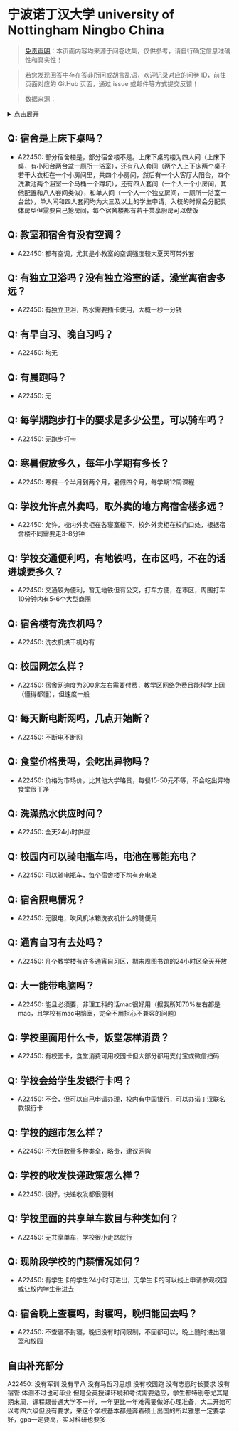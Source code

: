 # 宁波诺丁汉大学 university of Nottingham Ningbo China

> [免责声明](https://colleges.chat/#_3)：本页面内容均来源于问卷收集，仅供参考，请自行确定信息准确性和真实性！

> 若您发现回答中存在答非所问或胡言乱语，欢迎记录对应的问卷 ID，前往页面对应的 GitHub 页面，通过 issue 或邮件等方式提交反馈！

> 数据来源：

<details><summary>点击展开</summary>
<ul>
<li>A22450: 匿名 (2024 年 06 月)</li>
</ul>
</details>

## Q: 宿舍是上床下桌吗？

- A22450: 部分宿舍楼是，部分宿舍楼不是。上床下桌的楼为四人间（上床下桌，有小阳台两台盆一厕所一浴室），还有八人套间（两个人上下床两个桌子若干大衣柜在一个小房间里，共四个小房间，然后有一个大客厅大阳台，四个洗漱池两个浴室一个马桶一个蹲坑），还有四人套间（一个人一个小房间，其他配置和八人套间类似），和单人间（一个人一个独立房间，一厕所一浴室一台盆），单人间和四人套间均为大三及以上的学生申请，入校的时候会分配具体房型但需要自己抢房间，每个宿舍楼都有若干共享厨房可以做饭

## Q: 教室和宿舍有没有空调？

- A22450: 都有空调，尤其是小教室的空调强度较大夏天可带外套

## Q: 有独立卫浴吗？没有独立浴室的话，澡堂离宿舍多远？

- A22450: 有独立卫浴，热水需要插卡使用，大概一秒一分钱

## Q: 有早自习、晚自习吗？

- A22450: 均无

## Q: 有晨跑吗？

- A22450: 无

## Q: 每学期跑步打卡的要求是多少公里，可以骑车吗？

- A22450: 无跑步打卡

## Q: 寒暑假放多久，每年小学期有多长？

- A22450: 寒假一个半月到两个月，暑假四个月，每学期12周课程

## Q: 学校允许点外卖吗，取外卖的地方离宿舍楼多远？

- A22450: 允许，校内外卖柜在各寝室楼下，校外外卖柜在校门口处，根据宿舍楼不同需要走3-8分钟

## Q: 学校交通便利吗，有地铁吗，在市区吗，不在的话进城要多久？

- A22450: 交通较为便利，暂无地铁但有公交，打车方便，在市区，周围打车10分钟内有5-6个大型商圈

## Q: 宿舍楼有洗衣机吗？

- A22450: 洗衣机烘干机均有

## Q: 校园网怎么样？

- A22450: 宿舍网速度为300兆左右需要付费，教学区网络免费且能科学上网（懂得都懂），但速度一般

## Q: 每天断电断网吗，几点开始断？

- A22450: 不断电不断网

## Q: 食堂价格贵吗，会吃出异物吗？

- A22450: 价格为市场价，比其他大学略贵，每餐15-50元不等，不会吃出异物食堂很干净

## Q: 洗澡热水供应时间？

- A22450: 全天24小时供应

## Q: 校园内可以骑电瓶车吗，电池在哪能充电？

- A22450: 可以骑电瓶车，每个宿舍楼下均有充电处

## Q: 宿舍限电情况？

- A22450: 无限电，吹风机冰箱洗衣机什么的随便用

## Q: 通宵自习有去处吗？

- A22450: 几个教学楼有许多通宵自习区，期末周图书馆的24小时区全天开放

## Q: 大一能带电脑吗？

- A22450: 能且必须要，非理工科的话mac很好用（据我所知70%左右都是mac，且学校有mac电脑室，完全不用担心不兼容的问题）

## Q: 学校里面用什么卡，饭堂怎样消费？

- A22450: 有校园卡，食堂消费可用校园卡但大部分都用支付宝或微信扫码

## Q: 学校会给学生发银行卡吗？

- A22450: 不会，但可以自己申请办理，校内有中国银行，可以办诺丁汉联名款银行卡

## Q: 学校的超市怎么样？

- A22450: 不大但数量多种类全，略贵，建议网购

## Q: 学校的收发快递政策怎么样？

- A22450: 很好，快递收发都很便利

## Q: 学校里面的共享单车数目与种类如何？

- A22450: 无共享单车，学校很小走路就行

## Q: 现阶段学校的门禁情况如何？

- A22450: 有学生卡的学生24小时可进出，无学生卡的可以线上申请参观校园或让校内学生带进去

## Q: 宿舍晚上查寝吗，封寝吗，晚归能回去吗？

- A22450: 不查寝不封寝，晚归没有时间限制，不回都可以，晚上随时进出寝室和校园

## 自由补充部分

A22450: 没有军训 没有早八 没有马哲习思想 没有校园跑 没有志愿时长要求 没有宿管 体测不过也可毕业 但是全英授课环境和考试需要适应，学生都特别卷尤其是期末周，课程跟普通大学不一样，一年更比一年难需要做好心理准备，大二开始可以考四六级但没有要求，来这个学校基本都是奔着硕士出国的所以雅思一定要学好，gpa一定要高，实习科研也要多
